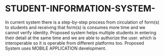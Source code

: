 # STUDENT-INFORMATION-SYSTEM-
In current system there is a step-by-step process from circulation of form(s) to students and receiving that form(s) is consumes more time and we cannot verify identity. Proposed system helps multiple students in entering their detail at the same time and we are able to authorize the user. which is interoperable so it is operable from different platforms too. Proposed System uses MOBILE APPLICATION development. 
